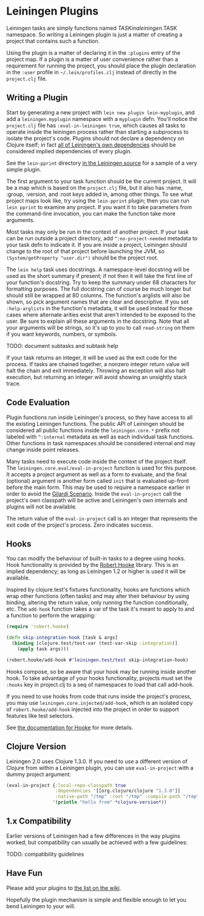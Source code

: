 # Leiningen Plugins

Leiningen tasks are simply functions named $TASK in a leiningen.$TASK
namespace. So writing a Leiningen plugin is just a matter of creating
a project that contains such a function.

Using the plugin is a matter of declaring it in the `:plugins` entry
of the project map. If a plugin is a matter of user convenience rather
than a requirement for running the project, you should place the
plugin declaration in the `:user` profile in `~/.lein/profiles.clj`
instead of directly in the `project.clj` file.

## Writing a Plugin

Start by generating a new project with `lein new plugin
lein-myplugin`, and add a `leiningen.myplugin` namespace with a
`myplugin` defn. You'll notice the `project.clj` file has
`:eval-in-leiningen true`, which causes all tasks to operate inside
the leiningen process rather than starting a subprocess to isolate the
project's code. Plugins should not declare a dependency on Clojure
itself; in fact
[all of Leiningen's own dependencies](https://github.com/technomancy/leiningen/blob/master/project.clj)
should be considered implied dependencies of every plugin.

See the `lein-pprint` directory
[in the Leiningen source](https://github.com/technomancy/leiningen/tree/master/lein-pprinc)
for a sample of a very simple plugin.

The first argument to your task function should be the current
project. It will be a map which is based on the `project.clj` file,
but it also has :name, :group, :version, and :root keys added in,
among other things. To see what project maps look like, try using the
`lein-pprint` plugin; then you can run `lein pprint` to examine any
project. If you want it to take parameters from the command-line
invocation, you can make the function take more arguments.

Most tasks may only be run in the context of another project. If your
task can be run outside a project directory, add `^:no-project-needed`
metadata to your task defn to indicate it. If you are inside a
project, Leiningen should change to the root of that project before
launching the JVM, so `(System/getProperty "user.dir")` should be the
project root.

The `lein help` task uses docstrings. A namespace-level docstring will
be used as the short summary if present; if not then it will take the
first line of your function's docstring. Try to keep the summary under
68 characters for formatting purposes. The full docstring can of
course be much longer but should still be wrapped at 80 columns. The
function's arglists will also be shown, so pick argument names that
are clear and descriptive. If you set `:help-arglists` in the
function's metadata, it will be used instead for those cases where
alternate arities exist that aren't intended to be exposed to the
user. Be sure to explain all these arguments in the docstring. Note
that all your arguments will be strings, so it's up to you to call
`read-string` on them if you want keywords, numbers, or symbols.

TODO: document subtasks and subtask help

If your task returns an integer, it will be used as the exit code for
the process. If tasks are chained together, a nonzero integer return
value will halt the chain and exit immediately. Throwing an exception
will also halt execution, but returning an integer will avoid showing
an unsightly stack trace.

## Code Evaluation

Plugin functions run inside Leiningen's process, so they have access
to all the existing Leiningen functions. The public API of Leiningen
should be considered all public functions inside the
`leiningen.core.*` prefix not labeled with `^:internal` metadata as
well as each individual task functions. Other functions in task
namespaces should be considered internal and may change inside point
releases.

Many tasks need to execute code inside the context of the project
itself. The `leiningen.core.eval/eval-in-project` function is used for
this purpose. It accepts a project argument as well as a form to
evaluate, and the final (optional) argument is another form called
`init` that is evaluated up-front before the main form. This may be
used to require a namespace earlier in order to avoid the
[Gilardi Scenario](http://technomancy.us/143). Inside the
`eval-in-project` call the project's own classpath will be active and
Leiningen's own internals and plugins will not be available.

The return value of the `eval-in-project` call is an integer that
represents the exit code of the project's process. Zero indicates
success.

## Hooks

You can modify the behaviour of built-in tasks to a degree using
hooks. Hook functionality is provided by the [Robert
Hooke](https://github.com/technomancy/robert-hooke) library. This is an
implied dependency; as long as Leiningen 1.2 or higher is used it will
be available.

Inspired by clojure.test's fixtures functionality, hooks are functions
which wrap other functions (often tasks) and may alter their behaviour
by using binding, altering the return value, only running the function
conditionally, etc. The `add-hook` function takes a var of the task it's
meant to apply to and a function to perform the wrapping:

```clj
(require 'robert.hooke)

(defn skip-integration-hook [task & args]
  (binding [clojure.test/test-var (test-var-skip :integration)]
    (apply task args)))

(robert.hooke/add-hook #'leiningen.test/test skip-integration-hook)
```

Hooks compose, so be aware that your hook may be running inside
another hook. To take advantage of your hooks functionality, projects
must set the `:hooks` key in project.clj to a seq of namespaces to load
that call add-hook.

If you need to use hooks from code that runs inside the project's
process, you may use `leiningen.core.injected/add-hook`, which is an
isolated copy of `robert.hooke/add-hook` injected into the project in
order to support features like test selectors.

See [the documentation for
Hooke](https://github.com/technomancy/robert-hooke/blob/master/README.md)
for more details.

## Clojure Version

Leiningen 2.0 uses Clojure 1.3.0. If you need to use a different
version of Clojure from within a Leiningen plugin, you can use
`eval-in-project` with a dummy project argument:

```clj
(eval-in-project {:local-repo-classpath true
                  :dependencies '[[org.clojure/clojure "1.3.0"]] 
                  :native-path "/tmp" :root "/tmp" :compile-path "/tmp"}
                 '(println "hello from" *clojure-version*))
```

## 1.x Compatibility

Earlier versions of Leiningen had a few differences in the way plugins
worked, but compatibility can usually be achieved with a few
guidelines:

TODO: compatibility guidelines

## Have Fun

Please add your plugins to [the list on the
wiki](http://wiki.github.com/technomancy/leiningen/plugins).

Hopefully the plugin mechanism is simple and flexible enough to let
you bend Leiningen to your will.
